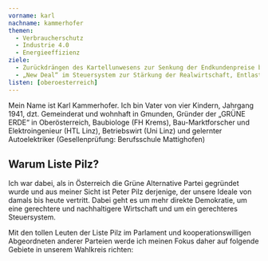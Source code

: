 ```yaml
---
vorname: karl
nachname: kammerhofer
themen:
  - Verbraucherschutz
  - Industrie 4.0
  - Energieeffizienz
ziele:
  - Zurückdrängen des Kartellunwesens zur Senkung der Endkundenpreise bei gleichzeitiger Steigerung der Qualität.
  - „New Deal“ im Steuersystem zur Stärkung der Realwirtschaft, Entlastung des Faktors Arbeit und Sicherstellung eines gerechten Beitrags aus Millionenerbschaften und –vermögen.
listen: [oberoesterreich]
---
```


Mein Name ist Karl Kammerhofer. Ich bin Vater von vier Kindern, Jahrgang 1941, dzt. Gemeinderat und wohnhaft in Gmunden, Gründer der „GRÜNE ERDE“ in Oberösterreich, Baubiologe (FH Krems), Bau-Marktforscher und Elektroingenieur (HTL Linz), Betriebswirt (Uni Linz) und gelernter Autoelektriker (Gesellenprüfung: Berufsschule Mattighofen)

## Warum Liste Pilz?

Ich war dabei, als in Österreich die Grüne Alternative Partei gegründet wurde und aus meiner Sicht ist Peter Pilz derjenige, der unsere Ideale von damals bis heute vertritt. Dabei geht es um mehr direkte Demokratie, um eine gerechtere und nachhaltigere Wirtschaft und um ein gerechteres Steuersystem.

Mit den tollen Leuten der Liste Pilz im Parlament und kooperationswilligen Abgeordneten anderer Parteien werde ich meinen Fokus daher auf folgende Gebiete in unserem Wahlkreis richten: